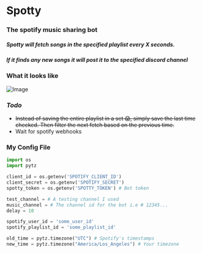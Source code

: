 # Spotty
### The spotify music sharing bot

##### Spotty will fetch songs in the specified playlist every X seconds.
##### If it finds any new songs it will post it to the specified discord channel

### What it looks like
![Image](https://i.imgur.com/JQADBCK.png)

### *Todo*
- ~~Instead of saving the entire playlist in a set :scream:, simply save the last time checked. Then filter the next fetch based on the previous time.~~
- Wait for spotify webhooks

### My Config File
```python
import os
import pytz

client_id = os.getenv('SPOTIFY_CLIENT_ID')
client_secret = os.getenv('SPOTIFY_SECRET')
spotty_token = os.getenv('SPOTTY_TOKEN') # Bot token

test_channel = # A testing channel I used
music_channel = # The channel id for the bot i.e # 12345...
delay = 10

spotify_user_id = 'some_user_id'
spotify_playlist_id = 'some_playlist_id'

old_time = pytz.timezone("UTC") # Spotify's timestamps
new_time = pytz.timezone("America/Los_Angeles") # Your timezone

```
